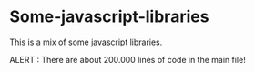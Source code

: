# Some-javascript-libraries
This is a mix of some javascript libraries.

ALERT : There are about 200.000 lines of code in the main file!
